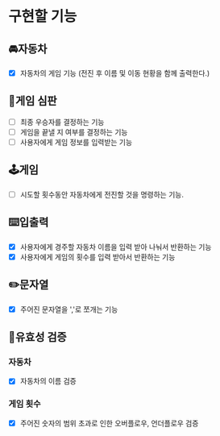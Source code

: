 # 구현할 기능

## 🚘**자동차**

- [x]  자동차의 게임 기능 (전진 후 이름 및 이동 현황을 함께 출력한다.)

## 🎯게임 심판
- [ ] 최종 우승자를 결정하는 기능
- [ ] 게임을 끝낼 지 여부를 결정하는 기능
- [ ] 사용자에게 게임 정보를 입력받는 기능
## 🕹️**게임**

- [ ] 시도할 횟수동안 자동차에게 전진할 것을 명령하는 기능.

## ⌨️**입출력**
- [x]  사용자에게 경주할 자동차 이름을 입력 받아 나눠서 반환하는 기능
- [x]  사용자에게 게임의 횟수를 입력 받아서 반환하는 기능

## ✏️문자열

- [x] 주어진 문자열을 ','로 쪼개는 기능

## 💎유효성 검증
### 자동차
- [x] 자동차의 이름 검증
### 게임 횟수
- [x] 주어진 숫자의 범위 초과로 인한 오버플로우, 언더플로우 검증

